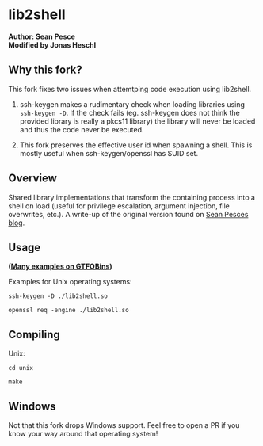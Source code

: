 # lib2shell  

**Author: Sean Pesce**  
**Modified by Jonas Heschl**

## Why this fork?

This fork fixes two issues when attemtping code execution using lib2shell.

1. ssh-keygen makes a rudimentary check when loading libraries using `ssh-keygen -D`. If the check fails (eg. ssh-keygen does not think the provided library is really a pkcs11 library) the library will never be loaded and thus the code never be executed.

2. This fork preserves the effective user id when spawning a shell. This is mostly useful when ssh-keygen/openssl has SUID set.

## Overview  

Shared library implementations that transform the containing process into a shell on load (useful for privilege escalation, argument injection, file overwrites, etc.). A write-up of the original version found on [Sean Pesces blog](https://seanpesce.blogspot.com/2023/03/leveraging-ssh-keygen-for-arbitrary.html).

## Usage  

**([Many examples on GTFOBins](https://gtfobins.github.io/#+library%20load))**  

Examples for Unix operating systems:  

```
ssh-keygen -D ./lib2shell.so
```

```
openssl req -engine ./lib2shell.so
```

## Compiling  

Unix:  

```
cd unix

make
```

## Windows

Not that this fork drops Windows support. Feel free to open a PR if you know your way around that operating system!

